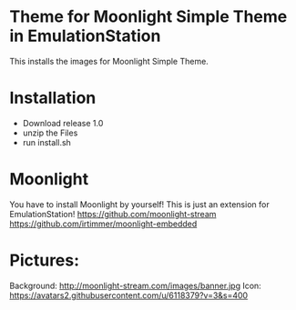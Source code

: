 # Theme for Moonlight Simple Theme in EmulationStation
This installs the images for Moonlight Simple Theme.

# Installation
- Download release 1.0
- unzip the Files
- run install.sh

# Moonlight
You have to install Moonlight by yourself!
This is just an extension for EmulationStation!
https://github.com/moonlight-stream
https://github.com/irtimmer/moonlight-embedded



# Pictures:
Background: http://moonlight-stream.com/images/banner.jpg
Icon: https://avatars2.githubusercontent.com/u/6118379?v=3&s=400

